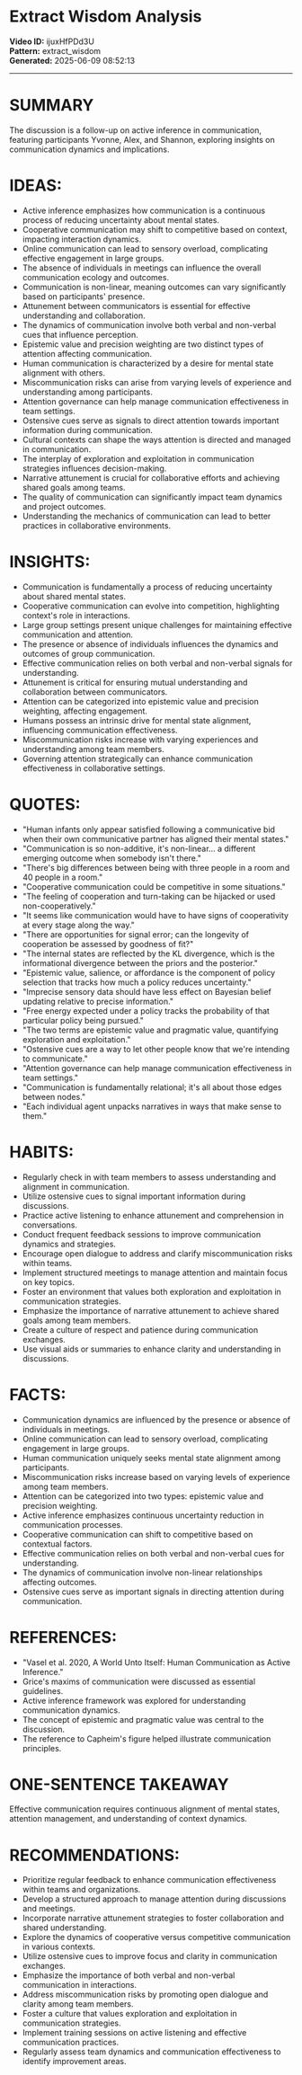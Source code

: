 # Extract Wisdom Analysis

**Video ID:** ijuxHfPDd3U  
**Pattern:** extract_wisdom  
**Generated:** 2025-06-09 08:52:13  

---

# SUMMARY
The discussion is a follow-up on active inference in communication, featuring participants Yvonne, Alex, and Shannon, exploring insights on communication dynamics and implications.

# IDEAS:
- Active inference emphasizes how communication is a continuous process of reducing uncertainty about mental states.
- Cooperative communication may shift to competitive based on context, impacting interaction dynamics.
- Online communication can lead to sensory overload, complicating effective engagement in large groups.
- The absence of individuals in meetings can influence the overall communication ecology and outcomes.
- Communication is non-linear, meaning outcomes can vary significantly based on participants' presence.
- Attunement between communicators is essential for effective understanding and collaboration.
- The dynamics of communication involve both verbal and non-verbal cues that influence perception.
- Epistemic value and precision weighting are two distinct types of attention affecting communication.
- Human communication is characterized by a desire for mental state alignment with others.
- Miscommunication risks can arise from varying levels of experience and understanding among participants.
- Attention governance can help manage communication effectiveness in team settings.
- Ostensive cues serve as signals to direct attention towards important information during communication.
- Cultural contexts can shape the ways attention is directed and managed in communication.
- The interplay of exploration and exploitation in communication strategies influences decision-making.
- Narrative attunement is crucial for collaborative efforts and achieving shared goals among teams.
- The quality of communication can significantly impact team dynamics and project outcomes.
- Understanding the mechanics of communication can lead to better practices in collaborative environments.

# INSIGHTS:
- Communication is fundamentally a process of reducing uncertainty about shared mental states.
- Cooperative communication can evolve into competition, highlighting context's role in interactions.
- Large group settings present unique challenges for maintaining effective communication and attention.
- The presence or absence of individuals influences the dynamics and outcomes of group communication.
- Effective communication relies on both verbal and non-verbal signals for understanding.
- Attunement is critical for ensuring mutual understanding and collaboration between communicators.
- Attention can be categorized into epistemic value and precision weighting, affecting engagement.
- Humans possess an intrinsic drive for mental state alignment, influencing communication effectiveness.
- Miscommunication risks increase with varying experiences and understanding among team members.
- Governing attention strategically can enhance communication effectiveness in collaborative settings.

# QUOTES:
- "Human infants only appear satisfied following a communicative bid when their own communicative partner has aligned their mental states."
- "Communication is so non-additive, it's non-linear... a different emerging outcome when somebody isn't there."
- "There's big differences between being with three people in a room and 40 people in a room."
- "Cooperative communication could be competitive in some situations."
- "The feeling of cooperation and turn-taking can be hijacked or used non-cooperatively."
- "It seems like communication would have to have signs of cooperativity at every stage along the way."
- "There are opportunities for signal error; can the longevity of cooperation be assessed by goodness of fit?"
- "The internal states are reflected by the KL divergence, which is the informational divergence between the priors and the posterior."
- "Epistemic value, salience, or affordance is the component of policy selection that tracks how much a policy reduces uncertainty."
- "Imprecise sensory data should have less effect on Bayesian belief updating relative to precise information."
- "Free energy expected under a policy tracks the probability of that particular policy being pursued."
- "The two terms are epistemic value and pragmatic value, quantifying exploration and exploitation."
- "Ostensive cues are a way to let other people know that we're intending to communicate."
- "Attention governance can help manage communication effectiveness in team settings."
- "Communication is fundamentally relational; it's all about those edges between nodes."
- "Each individual agent unpacks narratives in ways that make sense to them."

# HABITS:
- Regularly check in with team members to assess understanding and alignment in communication.
- Utilize ostensive cues to signal important information during discussions.
- Practice active listening to enhance attunement and comprehension in conversations.
- Conduct frequent feedback sessions to improve communication dynamics and strategies.
- Encourage open dialogue to address and clarify miscommunication risks within teams.
- Implement structured meetings to manage attention and maintain focus on key topics.
- Foster an environment that values both exploration and exploitation in communication strategies.
- Emphasize the importance of narrative attunement to achieve shared goals among team members.
- Create a culture of respect and patience during communication exchanges.
- Use visual aids or summaries to enhance clarity and understanding in discussions.

# FACTS:
- Communication dynamics are influenced by the presence or absence of individuals in meetings.
- Online communication can lead to sensory overload, complicating engagement in large groups.
- Human communication uniquely seeks mental state alignment among participants.
- Miscommunication risks increase based on varying levels of experience among team members.
- Attention can be categorized into two types: epistemic value and precision weighting.
- Active inference emphasizes continuous uncertainty reduction in communication processes.
- Cooperative communication can shift to competitive based on contextual factors.
- Effective communication relies on both verbal and non-verbal cues for understanding.
- The dynamics of communication involve non-linear relationships affecting outcomes.
- Ostensive cues serve as important signals in directing attention during communication.

# REFERENCES:
- "Vasel et al. 2020, A World Unto Itself: Human Communication as Active Inference."
- Grice's maxims of communication were discussed as essential guidelines.
- Active inference framework was explored for understanding communication dynamics.
- The concept of epistemic and pragmatic value was central to the discussion.
- The reference to Capheim's figure helped illustrate communication principles.

# ONE-SENTENCE TAKEAWAY
Effective communication requires continuous alignment of mental states, attention management, and understanding of context dynamics.

# RECOMMENDATIONS:
- Prioritize regular feedback to enhance communication effectiveness within teams and organizations.
- Develop a structured approach to manage attention during discussions and meetings.
- Incorporate narrative attunement strategies to foster collaboration and shared understanding.
- Explore the dynamics of cooperative versus competitive communication in various contexts.
- Utilize ostensive cues to improve focus and clarity in communication exchanges.
- Emphasize the importance of both verbal and non-verbal communication in interactions.
- Address miscommunication risks by promoting open dialogue and clarity among team members.
- Foster a culture that values exploration and exploitation in communication strategies.
- Implement training sessions on active listening and effective communication practices.
- Regularly assess team dynamics and communication effectiveness to identify improvement areas.
